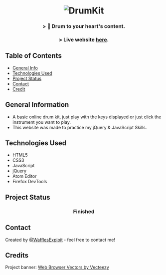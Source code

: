 
<h1 align="center">
<img alt="DrumKit" title="DrumKit" src="https://user-images.githubusercontent.com/15943431/202028606-ce4b3aac-c90a-4d0c-9867-ecf53a8de115.png">
</h1>

<h3 align="center">
  > 🥁 Drum to your heart's content.
</h3>
<h3 dir="auto" align="center">
  > Live website <a href="https://wafflesexploit.github.io/Drum-Kit/" >here</a>.
</h3>

## Table of Contents
* [General Info](#general-information)
* [Technologies Used](#technologies-used)
* [Project Status](#project-status)
* [Contact](#contact)
* [Credit](#credit)
<!-- * [License](#license) -->


## General Information
- A basic online drum kit, just play with the keys displayed or just click the instrument you want to play.
- This website was made to practice my jQuery & JavaScript Skills.

## Technologies Used
- HTML5
- CSS3
- JavaScript
- jQuery
- Atom Editor
- Firefox DevTools

## Project Status
 <h3 align="center"><strong>
   Finished</strong>
</h3>

## Contact
Created by [@WafflesExploit](https://github.com/WafflesExploit) - feel free to contact me!

## Credits
Project banner: <a href="https://www.vecteezy.com/free-vector/web-browser">Web Browser Vectors by Vecteezy</a>
